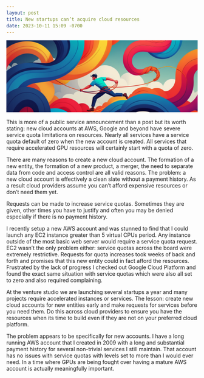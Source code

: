 ```yaml
---
layout: post
title: New startups can’t acquire cloud resources
date: 2023-10-11 15:09 -0700
---
```


![the struggle of the cloud](/assets/images/00049-495422607.png)

This is more of a public service announcement than a post but its worth stating: new cloud accounts at AWS, Google and beyond have severe service quota limitations on resources.  Nearly all services have a service quota default of zero when the new account is created.  All services that require accelerated GPU resources will certainly start with a quota of zero.

There are many reasons to create a new cloud account.  The formation of a new entity, the formation of a new product, a merger, the need to separate data from code and access control are all valid reasons.  The problem: a new cloud account is effectively a clean slate without a payment history.  As a result cloud providers assume you can’t afford expensive resources or don’t need them yet.

Requests can be made to increase service quotas.  Sometimes they are given, other times you have to justify and often you may be denied especially if there is no payment history.

I recently setup a new AWS account and was stunned to find that I could launch any EC2 instance greater than 5 virtual CPUs period.  Any instance outside of the most basic web server would require a service quota request.  EC2 wasn’t the only problem either: service quotas across the board were extremely restrictive.  Requests for quota increases took weeks of back and forth and promises that this new entity could in fact afford the resources.  Frustrated by the lack of progress I checked out Google Cloud Platform and found the exact same situation with service quotas which were also all set to zero and also required complaining.

At the venture studio we are launching several startups a year and many projects require accelerated instances or services.  The lesson: create new cloud accounts for new entities early and make requests for services before you need them.  Do this across cloud providers to ensure you have the resources when its time to build even if they are not on your preferred cloud platform.

The problem appears to be specifically for new accounts.  I have a long running AWS account that I created in 2009 with a long and substantial payment history for several non-trivial services I still maintain. That account has no issues with service quotas with levels set to more than I would ever need.  In a time where GPUs are being fought over having a mature AWS account is actually meaningfully important.